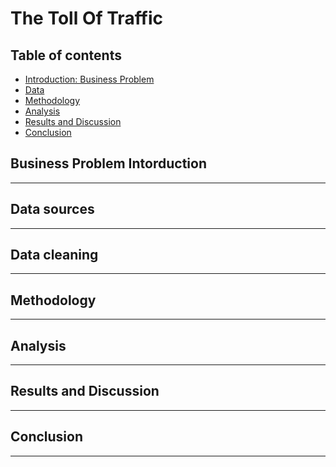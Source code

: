 The Toll Of Traffic
==================

## Table of contents
* [Introduction: Business Problem](#introduction)
* [Data](#data)
* [Methodology](#methodology)
* [Analysis](#analysis)
* [Results and Discussion](#results)
* [Conclusion](#conclusion)

## Business Problem Intorduction<a name="introduction"></a>
---



## Data sources<a name="data"></a>

---



## Data cleaning
---



## Methodology <a name="methodology"></a>

---



## Analysis <a name="analysis"></a>
---



## Results and Discussion <a name="results"></a>
___


## Conclusion <a name="conclusion"></a>
___


